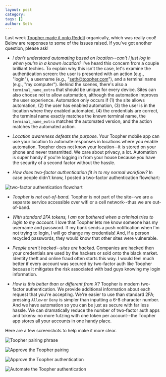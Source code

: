 ```yaml
---
layout: post
category: 
tags: []
author: Seth
---
```


Last week [Toopher made it onto Reddit](http://www.reddit.com/r/netsec/comments/1kxn5f/toopher_a_simple_phonebased_twofactor/) organically, which was really cool! Below are responses to some of the issues raised. If you've got another question, please ask!

* *I don't understand automating based on location--can't I just log in when you're in a known location?* I've heard this concern from a couple brilliant techies. To explain why this isn't the case, let's examine the authentication screen: the user is presented with an action (e.g., "login"), a username (e.g., "seth@toopher.com"), and a terminal name (e.g., "my computer"). Behind the scenes, there's also a `terminal_name_extra` that should be unique for every device. Sites can also choose not to allow automation, although the automation improves the user experience. Automation only occurs if (1) the site allows automation, (2) the user has enabled automation, (3) the user is in the location where they enabled automated, (4) the credentials are correct, the terminal name exactly matches the known terminal name, the `terminal_name_extra` matches the automated version, and the action matches the automated action.

* *Location awareness defeats the purpose.* Your Toopher mobile app can use your location to automate responses in locations where you enable automation. Toopher does not know your location--it is stored on your phone and never transmitted. We care about privacy, a lot. Automation is super handy if you're logging in from your house because you have the security of a second factor without the hassle.

* *How does two-factor authentication fit in to my normal workflow?* In case people didn't know, I posted a two-factor authentication flowchart: 

![two-factor authentication flowchart](http://i.imgur.com/MUP4dEZ.png)

* *Toopher is not out-of-band.* Toopher is not part of the site--we are a separate service accessible over wifi or a cell network--thus we are out-of-band.

* *With standard 2FA tokens, I am not bothered when a criminal tries to login to my account.* I love that Toopher lets me know someone has my username and password. If my bank sends a push notification when I'm not trying to login, I will go change my credentials! And, if a person recycled passwords, they would know that other sites were vulnerable.

* *People aren't hacked--sites are hacked.* Companies are hacked then your credentials are used by the hackers or sold onto the black market. Identity theft and online fraud often starts this way. I would feel much better if every account was secured by two-factor auth like Toopher because it mitigates the risk associated with bad guys knowing my login information.

* *How is this better than or different from X?* Toopher is modern two-factor authentication. We provide additional information about each request that you're accepting. We're easier to use than standard 2FA; pressing `Allow` or `Deny` is simpler than inputting a 6-8 character number. And we have automation so you can be just as secure with far less hassle. We can dramatically reduce the number of two-factor auth apps and tokens: no more futzing with one token per account--the Toopher app stores all your accounts in one handy place.  

Here are a few screenshots to help make it more clear.

![Toopher pairing phrase](http://i.imgur.com/LnlyiGb.png)

![Approve the Toopher pairing](http://i.imgur.com/Fm8yqc6.png)

![Approve the Toopher authentication](http://i.imgur.com/MHlzawR.png)

![Automate the Toopher authentication](http://i.imgur.com/2NJ5O9N.png)

